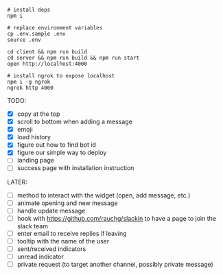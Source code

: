 ```
# install deps
npm i

# replace environment variables
cp .env.sample .env
source .env

cd client && npm run build
cd server && npm run build && npm run start
open http://localhost:4000

# install ngrok to expose localhost
npm i -g ngrok
ngrok http 4000
```

TODO:
- [x] copy at the top
- [x] scroll to bottom when adding a message
- [x] emoji
- [x] load history
- [x] figure out how to find bot id
- [x] figure our simple way to deploy
- [ ] landing page
- [ ] success page with installation instruction

LATER:
- [ ] method to interact with the widget (open, add message, etc.)
- [ ] animate opening and new message
- [ ] handle update message
- [ ] hook with https://github.com/rauchg/slackin to have a page to join the slack team
- [ ] enter email to receive replies if leaving
- [ ] tooltip with the name of the user
- [ ] sent/received indicators
- [ ] unread indicator
- [ ] private request (to target another channel, possibly private message)
